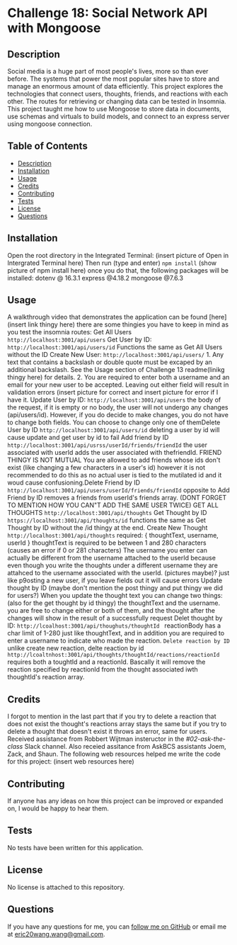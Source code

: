 # Challenge 18: Social Network API with Mongoose

## Description
Social media is a huge part of most people's lives, more so than ever before.  The systems that power the most popular sites have to store and manage an enormous amount of data efficiently. This project explores the technologies that connect users, thoughts, friends, and reactions with each other. The routes for retrieving or changing data can be tested in Insomnia. This project taught me how to use Mongoose to store data in documents, use schemas and virtuals to build models, and connect to an express server using mongoose connection.

## Table of Contents
- [Description](#description)
- [Installation](#installation)
- [Usage](#usage)
- [Credits](#credits)
- [Contributing](#contributing)
- [Tests](#tests)
- [License](#license)
- [Questions](#questions)

## Installation
Open the root directory in the Integrated Terminal: (insert picture of Open in Intergrated Terminal here) Then run (type and enter) `npm install` (show picture of npm install here) once you do that, the following packages will be installed: dotenv @ 16.3.1 express @4.18.2 mongoose @7.6.3

## Usage
A walkthrough video that demonstrates the application can be found [here](insert link thingy here) there are some thingies you have to keep in mind as you test the insomnia routes: Get All Users `http://localhost:3001/api/users` Get User by ID: `http://localhost:3001/api/users/id` Functions the same as Get All Users without the ID Create New User: `http://localhost:3001/api/users/` 1. Any text that contains a backslash or double quote must be excaped by an additional backslash. See the Usage section of Challenge 13 readme(linikg thingy here) for details. 2. You are required to enter both a username and an email for your new user to be accepted. Leaving out either field will result in validation errors (insert picture for correct and insert picture for error if I have it. Update User by ID: `http://localhost:3001/api/users` the body of the request, if it is empty or no body, the user will not undergo any changes (api/users/id). However, if you do decide to make changes, you do not have to change both fields. You can choose to change only one of themDelete User by ID `http://localhost:3001/api/users/id` deleting a user by id will cause update and get user by id to fail Add friend by ID `http://localhost:3001/api/usrss/userId/friends/friendId` the user associated with userId adds the user associated with thefriendId. FRIEND THINGY IS NOT MUTUAL You are allowed to add friends whose ids don't exist (like changing a few characters in a user's id) however it is not recommended to do this as no actual user is tied to the mutilated id and it woud cause confusioning.Delete Friend by ID `http://localhost:3001/api/users/userId/friends/friendId` opposite to Add Friend by ID removes a friends from userId's friends array. (DONT FORGET TO MENTION HOW YOU CAN"T ADD THE SAME USER TWICE) GET ALL THOUGHTS `http://localhost:3001/api/thoughts` Get Thought by ID `https://localhost:3001/api/thoughts/id` functions the same as Get Thought by ID without the /id thingy at the end. Create New Thought `http://localhost:3001/api/thoughts` required: { thoughtText, username, userId } thoughtText is required to be between 1 and 280 characters (causes an error if 0 or 281 characters) The username you enter can actually be different from the username attached to the userId because even though you write the thoughts under a different username they are attahced to the username associated with the userId. (pictures maybe)? just like p9osting a new user, if you leave fields out it will cause errors Update thought by ID (maybe don't mention the post thingy and put thingy we did for users?) When you update the thought text you can change two things: (also for the get thought by id thingy) the thoughtText and the username. you are free to change either or both of them, and the thought after the changes will show in the result of a successfully request Delet thought by ID: `http://lcoalhost:3001/api/thoughuts/thoughtId ` reactionBody has a char limit of 1-280 just like thoughtText, and in addition you are required to enter a username to indicate who made the reaction. `Delete reaction by ID` unlike create new reaction, delte reaction by id `http://lcoaltnhost:3001/api/thoughts/thoughtId/reactions/reactionId` requires both a toughtId and a reactionId. Bascally it will remove the reaction specified by reactionId from the thought associated iwth thoughtId's reaction array.

## Credits
I forgot to mention in the last part that if you try to delete a reaction that does not exist the thought's reactions array stays the same but if you try to delete a thought that doesn't exist it throws an error, same for users. Received assistance from Robbert Wijtman insteructor in the *#02-ask-the-class* Slack channel. Also receied assitance from AskBCS assistants Joem, Zack, and Shaun. The following web resources helped me write the code for this project: (insert web resources here)

## Contributing
If anyone has any ideas on how this project can be improved or expanded on, I would be happy to hear them.

## Tests
No tests have been written for this application.

## License
No license is attached to this repository.

## Questions
If you have any questions for me, you can [follow me on GitHub](https://github.com/GimmeKitties711) or email me at eric20wang.wang@gmail.com.
